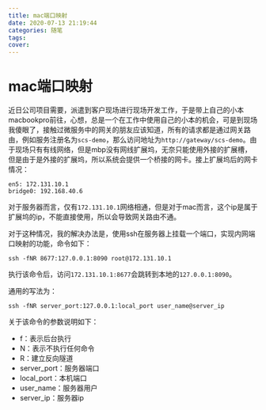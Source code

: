 ```yaml
---
title: mac端口映射
date: 2020-07-13 21:19:44
categories: 随笔
tags:
cover:
---
```


# mac端口映射

近日公司项目需要，派遣到客户现场进行现场开发工作，于是带上自己的小本macbookpro前往，心想，总是一个在工作中使用自己的小本的机会，可是到现场我傻眼了，接触过微服务中的网关的朋友应该知道，所有的请求都是通过网关路由，例如服务注册名为`scs-demo`，那么访问地址为`http://gateway/scs-demo`。由于现场只有有线网络，但是mbp没有网线扩展坞，无奈只能使用外接的扩展槽，但是由于是外接的扩展坞，所以系统会提供一个桥接的网卡。接上扩展坞后的网卡情况：

```
en5: 172.131.10.1
bridge0: 192.168.40.6
```

对于服务器而言，仅有`172.131.10.1`网络相通，但是对于mac而言，这个ip是属于扩展坞的ip，不能直接使用，所以会导致网关路由不通。

对于这种情况，我的解决办法是，使用ssh在服务器上挂载一个端口，实现内网端口映射的功能，命令如下：

```
ssh -fNR 8677:127.0.0.1:8090 root@172.131.10.1
```

执行该命令后，访问`172.131.10.1:8677`会跳转到本地的`127.0.0.1:8090`。

通用的写法为：

```
ssh -fNR server_port:127.0.0.1:local_port user_name@server_ip
```

关于该命令的参数说明如下：

- f：表示后台执行
- N：表示不执行任何命令
- R：建立反向隧道
- server_port：服务器端口
- local_port：本机端口
- user_name：服务器用户
- server_ip：服务器ip